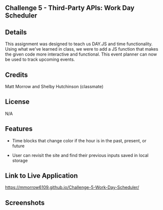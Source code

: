 ## Challenge 5 - Third-Party APIs: Work Day Scheduler

## Details
This assignment was designed to teach us DAY.JS and time functionality.  Using what we've learned in class, we were to add a JS function that makes the given code more interactive and functional.  This event planner can now be used to track upcoming events.

## Credits

Matt Morrow and Shelby Hutchinson (classmate)

## License

N/A

## Features
- Time blocks that change color if the hour is in the past, present, or future

- User can revisit the site and find their previous inputs saved in local storage

## Link to Live Application
https://mmorrow6109.github.io/Challenge-5-Work-Day-Scheduler/

## Screenshots
